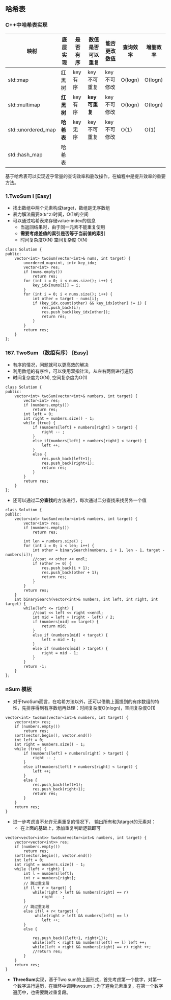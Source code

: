## 哈希表
### C++中哈希表实现

|映射|底层实现 | 是否有序|数值是否可以重复|能否更改数值|查询效率|增删效率|
|  ----  | ----  |  ----  | ----  |  ----  | ----  | ----  |
|std::map	|红黑树	|key有序|key不可重复	|key不可修改	|O(logn)	|O(logn)
|std::multimap|	**红黑树** |key有序	|**key可重复**	|key不可修改	|O(logn)	|O(logn)
|std::unordered_map|**哈希表**|key无序|key不可重复|	key不可修改|O(1)| O(1)
|std::hash_map| 哈希表

基于哈希表可以实现近乎常量的查询效率和删改操作，在编程中是提升效率的重要方法。

### 1.TwoSum I [Easy]

- 找出数组中两个元素构成target，数组是无序数组
- 暴力解法需要`O(N^2)`时间，O(1)的空间
- 可以通过哈希表来存储value-index的信息
  - 当返回结果时，由于同一元素不能重复使用
  - **需要考虑差值的索引是否等于当前值的索引**
  - 时间复杂度O(N) 空间复杂度 O(N)

```
class Solution {
public:
    vector<int> twoSum(vector<int>& nums, int target) {
        unordered_map<int, int> key_idx;
        vector<int> res; 
        if (nums.empty())
            return res;
        for (int i = 0; i < nums.size(); i++) {
            key_idx[nums[i]] = i;
        }
        for (int i = 0; i < nums.size(); i++) {
            int other = target - nums[i];
            if (key_idx.count(other) && key_idx[other] != i) {
                res.push_back(i);
                res.push_back(key_idx[other]);
                return res;
            }
        }
        return res;
    }
};
```

### 167. TwoSum （数组有序） [Easy]
- 有序的情况，问题就可以更高效的解决
- 利用数组的有序性，可以使用双指针法，从左右两侧进行遍历
- 时间复杂度为O(N), 空间复杂度为O(1)
```
class Solution {
public:
    vector<int> twoSum(vector<int>& numbers, int target) {
        vector<int> res;
        if (numbers.empty())
            return res;
        int left = 0;
        int right = numbers.size() - 1;
        while (true) {
            if (numbers[left] + numbers[right] > target) {
                right -- ;
            }
            else if(numbers[left] + numbers[right] < target) {
                left ++;
            }
            else {
                res.push_back(left+1);
                res.push_back(right+1);
                return res;
            }
        }
        return res;
    }
};
```
- 还可以通过**二分查找**的方法进行，每次通过二分查找来找另外一个值

```
class Solution {
public:
    vector<int> twoSum(vector<int>& numbers, int target) {
        vector<int> res;
        if (numbers.empty())
            return res;

        int len = numbers.size() ;
        for (int i = 0; i < len; i++) {
            int other = binarySearch(numbers, i + 1, len - 1, target - numbers[i]);
            //cout << other << endl;
            if (other >= 0) {
                res.push_back(i + 1);
                res.push_back(other + 1);
                return res;
            }
        }
        return res;
    }
    int binarySearch(vector<int>& numbers, int left, int right, int target) {
        while(left <= right) {
            //cout << left << right <<endl;
            int mid = left + (right - left) / 2;
            if (numbers[mid] == target) {
                return mid;
            }
            else if (numbers[mid] < target) {
                left = mid + 1;
            }
            else if (numbers[mid] > target) {
                right = mid - 1;
            }
        }
        return -1;
    }
};
```

### nSum 模板
- 对于twoSum而言，在哈希方法以外，还可以借助上面提到的有序数组的特性，先排序得到有序数组再处理：时间复杂度O(nlogn)，空间复杂度O(1)

```
vector<int> twoSum(vector<int>& numbers, int target) {
    vector<int> res;
    if (numbers.empty())
        return res;
    sort(vector.begin(), vector.end())
    int left = 0;
    int right = numbers.size() - 1;
    while (true) {
        if (numbers[left] + numbers[right] > target) {
            right -- ;
        }
        else if(numbers[left] + numbers[right] < target) {
            left ++;
        }
        else {
            res.push_back(left+1);
            res.push_back(right+1);
            return res;
        }
    }
    return res;
}
```
- 进一步考虑当不允许元素重复的情况下， 输出所有和为target的元素对：
  - 在上面的基础上，添加重复判断逻辑即可

```
vector<vector<int>> twoSum(vector<int>& numbers, int target) {
    vector<vector<int>> res;
    if (numbers.empty())
        return res;
    sort(vector.begin(), vector.end())
    int left = 0;
    int right = numbers.size() - 1;
    while (left < right) {
        int l = numbers[left];
        int r = numbers[right];
        // 跳过重复段
        if (l + r > target) {
            while(right > left && numbers[right] == r)
                right -- ;
        }
        // 跳过重复段
        else if(l + r< target) {
             while(right > left && numbers[left] == l)
                left ++;
        }
        else {
            
            res.push_back({left+1, right+1});
            while(left < right && numbers[left] == l) left ++;
            while(left < right && numbers[right] == r) right ++;
            //return res;
        }
    }
    return res;
}
```

- **ThreeSum**实现，基于Two sum的上面形式，首先考虑第一个数字，对第一个数字进行遍历，在循环中调用twosum；为了避免元素重复，在第一个数字遍历中，也需要跳过重复段。